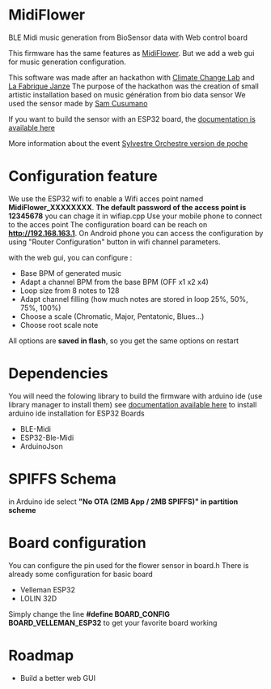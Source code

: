 # MidiFlower
BLE Midi music generation from BioSensor data with Web control board


This firmware has the same features as [MidiFlower](https://github.com/crocsg/MidiFlower). But we add a web gui for music generation configuration.

This software was made after an hackathon with [Climate Change Lab](https://climatechangelab.org/) and [La Fabrique Janze](https://lafabrique.rafcom.bzh/)
The purpose of the hackathon was the creation of small artistic installation based on music génération from bio data sensor
We used the sensor made by [Sam Cusumano](https://github.com/electricityforprogress/MIDIsprout)

If you want to build the sensor with an ESP32 board, the [documentation is available here](https://wikifab.org/wiki/Capteur_BioData_pour_ESP32)

More information about the event [Sylvestre Orchestre version de poche](https://climatechangelab.org/2021/12/13/sylvestre-orchestre-version-de-poche-retour-sur-le-hackathon-de-decembre-2021/)




# Configuration feature
We use the ESP32 wifi to enable a Wifi  acces point named **MidiFlower_XXXXXXXX**.
**The default password of the access point is 12345678** you can chage it in wifiap.cpp
Use your mobile phone to connect to the acces point
The configuration board can be reach on **http://192.168.163.1**. On Android phone you can access the configuration by using "Router Configuration" button
in wifi channel parameters.

with the web gui, you can configure :
- Base BPM of generated music
- Adapt a channel BPM from the base BPM (OFF x1 x2 x4)
- Loop size from 8 notes to 128
- Adapt channel filling (how much notes are stored in loop 25%, 50%, 75%, 100%)
- Choose a scale (Chromatic, Major, Pentatonic, Blues...)
- Choose root scale note

All options are **saved in flash**, so you get the same options on restart


# Dependencies
You will need the folowing library to build the firmware with arduino ide (use library manager to install them)
see [documentation available here](https://wikifab.org/wiki/Capteur_BioData_pour_ESP32) to install arduino ide installation for ESP32 Boards

- BLE-Midi
- ESP32-Ble-Midi
- ArduinoJson

# SPIFFS  Schema
in Arduino ide select **"No OTA (2MB App / 2MB SPIFFS)" in partition scheme**

# Board configuration
You can configure the pin used for the flower sensor in board.h
There is already some configuration for basic board
- Velleman ESP32
- LOLIN 32D

Simply change the line 
**#define BOARD_CONFIG    BOARD_VELLEMAN_ESP32**
to get your favorite board working

# Roadmap
- Build a better web GUI




